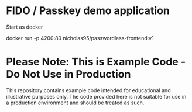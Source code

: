 # FIDO / Passkey demo application

Start as docker

docker run -p 4200:80 nicholas95/passwordless-frontend:v1

# Please Note: This is Example Code - Do Not Use in Production

This repository contains example code intended for educational and illustrative purposes only. 
The code provided here is not suitable for use in a production environment and should be treated as such.

